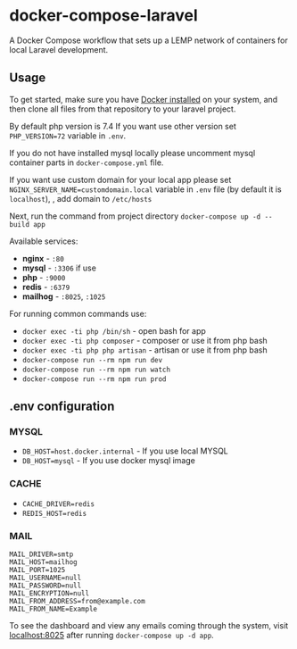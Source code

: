 # docker-compose-laravel
A Docker Compose workflow that sets up a LEMP network of containers for local Laravel development.


## Usage

To get started, make sure you have [Docker installed](https://docs.docker.com/get-docker/) on your system, and then clone all files from that repository to your laravel project.

By default php version is 7.4
If you want use other version set `PHP_VERSION=72` variable in `.env`.

If you do not have installed mysql locally please uncomment mysql container parts in `docker-compose.yml` file.

If you want use custom domain for your local app please set `NGINX_SERVER_NAME=customdomain.local` variable in `.env` file (by default it is `localhost`), , add domain to `/etc/hosts` 

Next, run the command from project directory `docker-compose up -d --build app`

Available services:

- **nginx** - `:80`
- **mysql** - `:3306` if use
- **php** - `:9000`
- **redis** - `:6379`
- **mailhog** - `:8025`, `:1025` 

For running common commands use:

- `docker exec -ti php /bin/sh` - open bash for app
- `docker exec -ti php composer` -  composer or use it from php bash 
- `docker exec -ti php php artisan` - artisan or use it from php bash
- `docker-compose run --rm npm run dev`
- `docker-compose run --rm npm run watch`
- `docker-compose run --rm npm run prod` 


## .env configuration

### MYSQL

- `DB_HOST=host.docker.internal` - If you use local MYSQL
- `DB_HOST=mysql` - If you use docker mysql image

### CACHE

- `CACHE_DRIVER=redis`
- `REDIS_HOST=redis`

### MAIL

```
MAIL_DRIVER=smtp
MAIL_HOST=mailhog
MAIL_PORT=1025
MAIL_USERNAME=null
MAIL_PASSWORD=null
MAIL_ENCRYPTION=null
MAIL_FROM_ADDRESS=from@example.com
MAIL_FROM_NAME=Example
```

To see the dashboard and view any emails coming through the system, visit [localhost:8025](http://localhost:8025) after running `docker-compose up -d app`.


